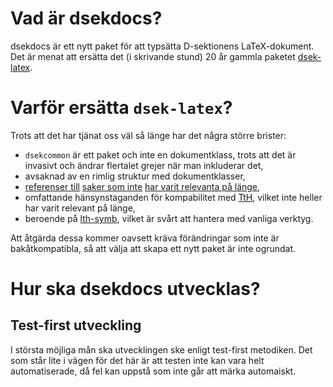 # Vad är dsekdocs?

dsekdocs är ett nytt paket för att typsätta D-sektionens LaTeX-dokument.  Det är menat att ersätta det (i skrivande stund) 20 år gammla paketet [dsek-latex](https://github.com/Dsek-LTH/dsek-latex).

# Varför ersätta `dsek-latex`?

Trots att det har tjänat oss väl så länge har det några större brister:

-   `dsekcommon` är ett paket och inte en dokumentklass, trots att det är invasivt
    och ändrar flertalet grejer när man inkluderar det,
-   avsaknad av en rimlig struktur med dokumentklasser,
-   [referenser till](https://github.com/Dsek-LTH/dsek-latex/blob/master/dsekcommands.dtx#L570) [saker som inte](https://github.com/Dsek-LTH/dsek-latex/blob/master/dsekcommands.dtx#L607) [har varit relevanta på länge](https://github.com/Dsek-LTH/dsek-latex/blob/master/dsekcommands.dtx#L539),
-   omfattande hänsynstaganden för kompabilitet med [TtH](http://hutchinson.belmont.ma.us/tth/), vilket inte heller har
    varit relevant på länge,
-   beroende på [lth-symb](https://github.com/Dsek-LTH/dsek-latex#lth-symboler-how-to), vilket är svårt att hantera med vanliga verktyg.

Att åtgärda dessa kommer oavsett kräva förändringar som inte är bakåtkompatibla, så att välja att skapa ett nytt paket är inte ogrundat.

# Hur ska dsekdocs utvecklas?

## Test-first utveckling

I största möjliga mån ska utvecklingen ske enligt test-first metodiken.  Det som står lite i vägen för det här är att testen inte kan vara helt automatiserade, då fel kan uppstå som inte går att märka automaiskt.

